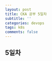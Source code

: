 ```yaml
---
layout: post
title: CKA 공부 5일차
subtitle: ''
categories: devops
tags: k8s
comments: false
---
```


## 5일차
